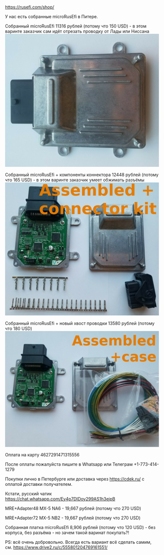 https://rusefi.com/shop/

У нас есть собранные microRusEfi в Питере.

Собранный microRusEfi 11316 рублей (потому что 150 USD) - в этом варинте заказчик сам идёт отрезать проводку от Лады или Ниссана
<img src="Hardware/microrusefi/store/mre_assembled.jpg" width="640">

Собранный microRusEfi + компоненты коннектора 12448 рублей (потому что 165 USD) - в этом варинте заказчик умеет обжимать разъёмы
<img src="Hardware/microrusefi/store/mre_assembled_connector_kit.jpg">

Собранный microRusEfi + новый хвост проводки 13580 рублей (потому что 180 USD)
<img src="Hardware/microrusefi/store/mre_assembled_pigtail.jpg">

Оплата на карту 4627291471315556

После оплаты пожалуйста пишите в Whatsapp или Телеграм +1-773-414-1279

Покупки лично в Петербурге или доставка через https://cdek.ru/ с оплатой доставки получателем.


Кстати, русский чатик https://chat.whatsapp.com/Ey4p7DIDoy299AS1h3ejpB



MRE+Adapter48 MX-5 NA6 - 19,667 рублей (потому что 270 USD)

MRE+Adapter72 MX-5 NB2 - 19,667 рублей (потому что 270 USD)


Собранная платка microRusEfi 8,906 рублей (потому что 120 USD) - без корпуса, без разъёма - но зачем такой варинат покупать?!

PS: всё очень добровольно. Всегда есть вариант всё сделать самим, см. https://www.drive2.ru/c/555801204769161551/
